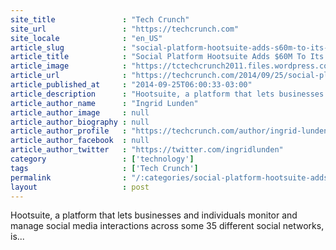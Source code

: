 ```yaml
---
site_title               : "Tech Crunch"
site_url                 : "https://techcrunch.com"
site_locale              : "en_US"
article_slug             : "social-platform-hootsuite-adds-s60m-to-its-coffers-buys-zeetl-to-integrate-voice"
article_title            : "Social Platform Hootsuite Adds $60M To Its Coffers, Buys Zeetl To Integrate Voice"
article_image            : "https://tctechcrunch2011.files.wordpress.com/2014/09/hootsuite2.png?w=764&h=400&crop=1"
article_url              : "https://techcrunch.com/2014/09/25/social-platfrom-hootsuite-adds-60m-to-its-coffers-buys-zeetl-to-integrate-voice/"
article_published_at     : "2014-09-25T06:00:33-03:00"
article_description      : "Hootsuite, a platform that lets businesses and individuals monitor and manage social media interactions across some 35 different social networks, is..."
article_author_name      : "Ingrid Lunden"
article_author_image     : null
article_author_biography : null
article_author_profile   : "https://techcrunch.com/author/ingrid-lunden/"
article_author_facebook  : null
article_author_twitter   : "https://twitter.com/ingridlunden"
category                 : ['technology']
tags                     : ['Tech Crunch']
permalink                : "/:categories/social-platform-hootsuite-adds-s60m-to-its-coffers-buys-zeetl-to-integrate-voice/"
layout                   : post
---
```


Hootsuite, a platform that lets businesses and individuals monitor and manage social media interactions across some 35 different social networks, is...

